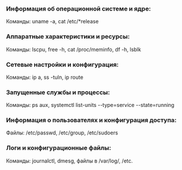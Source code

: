 ### Информация об операционной системе и ядре:

Команды: uname -a, cat /etc/*release

### Аппаратные характеристики и ресурсы:

Команды: lscpu, free -h, cat /proc/meminfo, df -h, lsblk

### Сетевые настройки и конфигурация:

Команды: ip a, ss -tuln, ip route

### Запущенные службы и процессы:

Команды: ps aux, systemctl list-units --type=service --state=running

### Информация о пользователях и конфигурация доступа:

Файлы: /etc/passwd, /etc/group, /etc/sudoers

### Логи и конфигурационные файлы:

Команды: journalctl, dmesg, файлы в /var/log/, /etc.
